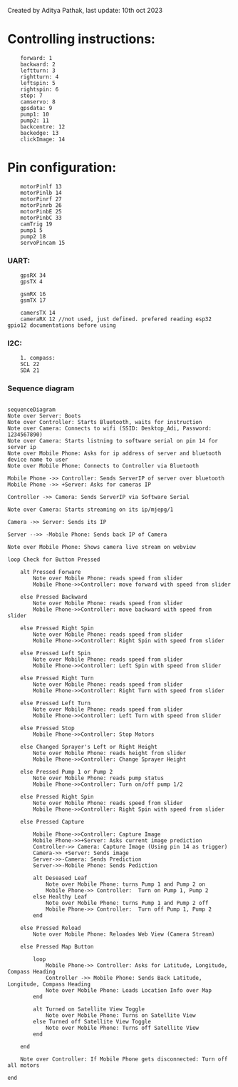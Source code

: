 Created by Aditya Pathak, last update: 10th oct 2023

Controlling instructions:
=
    	forward: 1
    	backward: 2
    	leftturn: 3
    	rightturn: 4
    	leftspin: 5
    	rightspin: 6
    	stop: 7
    	camservo: 8
    	gpsdata: 9
    	pump1: 10
    	pump2: 11
    	backcentre: 12
    	backedge: 13
    	clickImage: 14

Pin configuration:
=
    	motorPinlf 13 
    	motorPinlb 14
    	motorPinrf 27
    	motorPinrb 26
    	motorPinbE 25
    	motorPinbC 33
    	camTrig 19
    	pump1 5
    	pump2 18
    	servoPincam 15

### UART:
		gpsRX 34
		gpsTX 4
		
		gsmRX 16
		gsmTX 17

		camersTX 14
		cameraRX 12 //not used, just defined. prefered reading esp32 gpio12 documentations before using

###	I2C:
		1. compass:
		SCL 22
		SDA 21

### Sequence diagram 

```mermaid

sequenceDiagram
Note over Server: Boots
Note over Controller: Starts Bluetooth, waits for instruction
Note over Camera: Connects to wifi (SSID: Desktop_Adi, Password: 1234567890)
Note over Camera: Starts listning to software serial on pin 14 for server ip  
Note over Mobile Phone: Asks for ip address of server and bluetooth device name to user
Note over Mobile Phone: Connects to Controller via Bluetooth

Mobile Phone ->> Controller: Sends ServerIP of server over bluetooth
Mobile Phone ->> +Server: Asks for cameras IP 

Controller ->> Camera: Sends ServerIP via Software Serial

Note over Camera: Starts streaming on its ip/mjepg/1  

Camera ->> Server: Sends its IP

Server -->> -Mobile Phone: Sends back IP of Camera

Note over Mobile Phone: Shows camera live stream on webview

loop Check for Button Pressed

    alt Pressed Forware
        Note over Mobile Phone: reads speed from slider
        Mobile Phone->>Controller: move forward with speed from slider

    else Pressed Backward
        Note over Mobile Phone: reads speed from slider
        Mobile Phone->>Controller: move backward with speed from slider

    else Pressed Right Spin
        Note over Mobile Phone: reads speed from slider
        Mobile Phone->>Controller: Right Spin with speed from slider

    else Pressed Left Spin
        Note over Mobile Phone: reads speed from slider
        Mobile Phone->>Controller: Left Spin with speed from slider

    else Pressed Right Turn
        Note over Mobile Phone: reads speed from slider
        Mobile Phone->>Controller: Right Turn with speed from slider

    else Pressed Left Turn
        Note over Mobile Phone: reads speed from slider
        Mobile Phone->>Controller: Left Turn with speed from slider

    else Pressed Stop
        Mobile Phone->>Controller: Stop Motors

    else Changed Sprayer's Left or Right Height 
        Note over Mobile Phone: reads height from slider
        Mobile Phone->>Controller: Change Sprayer Height 

    else Pressed Pump 1 or Pump 2
        Note over Mobile Phone: reads pump status
        Mobile Phone->>Controller: Turn on/off pump 1/2

    else Pressed Right Spin
        Note over Mobile Phone: reads speed from slider
        Mobile Phone->>Controller: Right Spin with speed from slider

    else Pressed Capture

        Mobile Phone->>Controller: Capture Image
        Mobile Phone->>+Server: Asks current image prediction 
        Controller->> Camera: Capture Image (Using pin 14 as trigger)
        Camera->> +Server: Sends image
        Server->>-Camera: Sends Prediction
        Server->>-Mobile Phone: Sends Pediction

        alt Deseased Leaf
            Note over Mobile Phone: turns Pump 1 and Pump 2 on
            Mobile Phone->> Controller:  Turn on Pump 1, Pump 2
        else Healthy Leaf
            Note over Mobile Phone: turns Pump 1 and Pump 2 off
            Mobile Phone->> Controller:  Turn off Pump 1, Pump 2
        end

    else Pressed Reload
        Note over Mobile Phone: Reloades Web View (Camera Stream)

    else Pressed Map Button

        loop
            Mobile Phone->> Controller: Asks for Latitude, Longitude, Compass Heading 
            Controller ->> Mobile Phone: Sends Back Latitude, Longitude, Compass Heading
            Note over Mobile Phone: Loads Location Info over Map
        end

        alt Turned on Satellite View Toggle
            Note over Mobile Phone: Turns on Satellite View
        else Turned off Satellite View Toggle
            Note over Mobile Phone: Turns off Satellite View
        end

    end

    Note over Controller: If Mobile Phone gets disconnected: Turn off all motors

end
```

